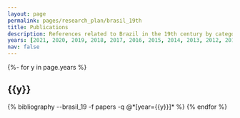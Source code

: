 ```yaml
---
layout: page
permalink: pages/research_plan/brasil_19th
title: Publications
description: References related to Brazil in the 19th century by categories in reversed chronological order. generated by jekyll-scholar.
years: [2021, 2020, 2019, 2018, 2017, 2016, 2015, 2014, 2013, 2012, 2011, 2010, 2009, 2008, 2007, 2006, 2005, 2004, 2003, 2002, 2001, 2000]
nav: false
---
```

<!-- _pages/research_plan/publications_print_history.md -->
<div class="publications">

{%- for y in page.years %}
  <h2 class="year">{{y}}</h2>
  {% bibliography --brasil_19 -f papers -q @*[year={{y}}]* %}
{% endfor %}

</div>